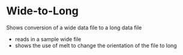# Wide-to-Long
Shows conversion of a wide data file to a long data file
- reads in a sample wide file
- shows the use of melt to change the orientation of the file to long
